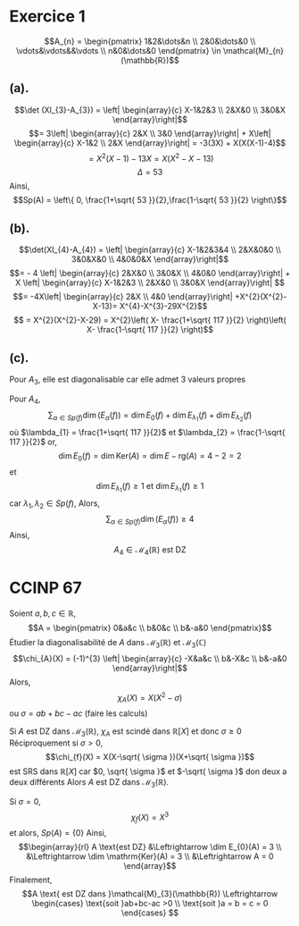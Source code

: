 # Exercice 1
$$A_{n} = \begin{pmatrix}
1&2&\dots&n \\
2&0&\dots&0 \\
\vdots&\vdots&&\vdots \\
n&0&\dots&0
\end{pmatrix} \in \mathcal{M}_{n}(\mathbb{R})$$
## (a).
$$\det (XI_{3}-A_{3}) = \left| \begin{array}{c}
X-1&2&3 \\
2&X&0 \\
3&0&X
\end{array}\right|$$
$$= 3\left| \begin{array}{c}
2&X \\
3&0
\end{array}\right| + X\left| \begin{array}{c}
X-1&2 \\
2&X
\end{array}\right| = -3(3X) + X(X(X-1)-4)$$
$$= X^{2}(X-1)-13X = X(X^{2}-X - 13)$$
$$\Delta = 53$$
Ainsi, 
$$Sp(A) = \left\{  0, \frac{1+\sqrt{ 53 }}{2},\frac{1-\sqrt{ 53 }}{2}  \right\}$$

## (b).
$$\det(XI_{4}-A_{4}) = \left| \begin{array}{c}
X-1&2&3&4 \\
2&X&0&0 \\
3&0&X&0 \\
4&0&0&X
\end{array}\right|$$
$$= - 4 \left| \begin{array}{c}
2&X&0 \\
3&0&X \\
4&0&0
\end{array}\right| + X \left| \begin{array}{c}
X-1&2&3 \\
2&X&0 \\
3&0&X
\end{array}\right| $$
$$= -4X\left| \begin{array}{c}
2&X \\
4&0
\end{array}\right| +X^{2}(X^{2}-X-13)= X^{4}-X^{3}-29X^{2}$$
$$ = X^{2}(X^{2}-X-29) = X^{2}\left( X- \frac{1+\sqrt{ 117 }}{2} \right)\left( X- \frac{1-\sqrt{ 117 }}{2} \right)$$

## (c).
Pour $A_{3}$, 
elle est diagonalisable car elle admet $3$ valeurs propres

Pour $A_{4}$, 
$$\sum_{\alpha \in Sp(f)} \dim (E_{\alpha}(f)) = \dim E_{0}(f) + \dim E_{\lambda_{1}}(f) + \dim E_{\lambda_{2}}(f)$$
où $\lambda_{1} = \frac{1+\sqrt{ 117 }}{2}$ et $\lambda_{2} = \frac{1-\sqrt{ 117 }}{2}$
or, 
$$\dim E_{0}(f) = \dim \mathrm{Ker}(A) = \dim E - \mathrm{rg}(A) = 4-2 = 2$$
et
$$\dim E_{\lambda_{1}}(f) \geq 1 \text{ et }\dim E_{\lambda_{1}}(f) \geq 1$$
car $\lambda_{1}, \lambda_{2} \in Sp(f)$, 
Alors, 
$$\sum_{\alpha \in Sp(f)} \dim (E_{\alpha}(f)) \geq 4$$
Ainsi, 
$$A_{4} \in \mathcal{M}_{4}(\mathbb{R}) \text{ est DZ}$$

# CCINP 67
Soient $a, b, c \in \mathbb{R}$, 
$$A = \begin{pmatrix}
0&a&c \\
b&0&c \\
b&-a&0
\end{pmatrix}$$
Étudier la diagonalisabilité de $A$ dans $\mathcal{M}_{3}(\mathbb{R})$ et $\mathcal{M}_{3}(\mathbb{C})$
$$\chi_{A}(X) = (-1)^{3} \left| \begin{array}{c}
-X&a&c \\
b&-X&c \\
b&-a&0
\end{array}\right|$$
Alors, 
$$\chi_{A}(X) = X(X^{2}-\sigma)$$
ou $\sigma = ab+bc-ac$
(faire les calculs)

Si $A$ est DZ dans $\mathcal{M}_{3}(\mathbb{R})$, 
$\chi_{A}$ est scindé dans $\mathbb{R}[X]$ et donc $\sigma\geq 0$
Réciproquement si $\sigma>0$, 
$$\chi_{f}(X) = X(X-\sqrt{ \sigma })(X+\sqrt{ \sigma })$$
est SRS dans $\mathbb{R}[X]$ car $0, \sqrt{ \sigma }$ et $-\sqrt{ \sigma }$ don deux a deux différents 
Alors $A$ est DZ dans $\mathcal{M}_{3}(\mathbb{R})$. 

Si $\sigma = 0$, 
$$\chi_{f}(X) = X^{3}$$
et alors, $Sp(A) = \{ 0 \}$
Ainsi, 
$$\begin{array}{rl}
A \text{est DZ} &\Leftrightarrow \dim E_{0}(A) = 3 \\
&\Leftrightarrow \dim \mathrm{Ker}(A) = 3 \\
&\Leftrightarrow A = 0
\end{array}$$
Finalement, 
$$A \text{ est DZ dans }\mathcal{M}_{3}(\mathbb{R}) \Leftrightarrow \begin{cases}
\text{soit }ab+bc-ac >0 \\
\text{soit }a = b = c = 0
\end{cases} $$
